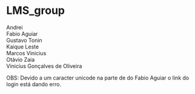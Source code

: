 # LMS_group
Andrei  
Fabio Aguiar    
Gustavo Tonin  
Kaique Leste   
Marcos Vinicius  
Otávio Zaia    
Vinicius Gonçalves de Oliveira    
 
OBS: Devido a um caracter unicode na parte de do Fabio Aguiar o link do login está dando erro.


